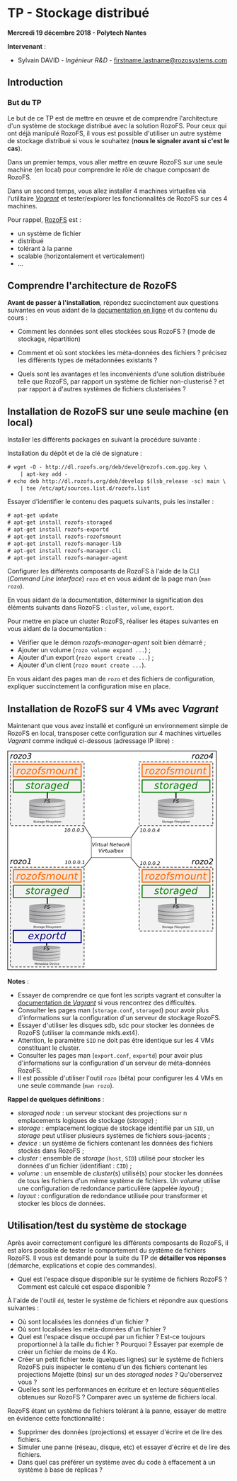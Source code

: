 # TP - Stockage distribué

**Mercredi 19 décembre 2018 - Polytech Nantes**

**Intervenant** :

- Sylvain DAVID - *Ingénieur R&D*  - <firstname.lastname@rozosystems.com>

## Introduction

### But du TP

Le but de ce TP est de mettre en œuvre et de comprendre l'architecture d'un système de stockage distribué avec la solution RozoFS. Pour ceux qui ont déjà manipulé RozoFS, il vous est possible d'utiliser un autre système de stockage distribué si vous le souhaitez (**nous le signaler avant si c'est le cas**).	

Dans un premier temps, vous aller mettre en œuvre RozoFS sur une seule machine (en local) pour comprendre le rôle de chaque composant de RozoFS.

Dans un second temps, vous allez installer 4 machines virtuelles via l'utilitaire [*Vagrant*](https://www.vagrantup.com) et tester/explorer les fonctionnalités de RozoFS sur ces 4 machines.

Pour rappel, [RozoFS](https://github.com/rozofs/rozofs) est :

- un système de fichier
- distribué 
- tolérant à la panne
- scalable (horizontalement et verticalement)
- ...

## Comprendre l'architecture de RozoFS

**Avant de passer à l'installation**, répondez succinctement aux questions suivantes en vous aidant de la [documentation en ligne](http://rozofs.github.io/rozofs/develop/AboutRozoFS.html) et du contenu du cours :

- Comment les données sont elles stockées sous RozoFS ? (mode de stockage, répartition)
- Comment et où sont stockées les méta-données des fichiers ? précisez les différents types de métadonnées existants ?

- Quels sont les avantages et les inconvénients d'une solution distribuée telle que RozoFS, par rapport un système de fichier non-clusterisé ? et par rapport à d'autres systèmes de fichiers clusterisées ?


## Installation de RozoFS sur une seule machine (en local)

Installer les différents packages en suivant la procédure suivante :

Installation du dépôt et de la clé de signature :
```
# wget -O - http://dl.rozofs.org/deb/devel@rozofs.com.gpg.key \
    | apt-key add -
# echo deb http://dl.rozofs.org/deb/develop $(lsb_release -sc) main \
    | tee /etc/apt/sources.list.d/rozofs.list
```

Essayer d'identifier le contenu des paquets suivants, puis les installer :
```
# apt-get update
# apt-get install rozofs-storaged
# apt-get install rozofs-exportd
# apt-get install rozofs-rozofsmount
# apt-get install rozofs-manager-lib
# apt-get install rozofs-manager-cli
# apt-get install rozofs-manager-agent
```

Configurer les différents composants de RozoFS à l'aide de la CLI (*Command Line Interface*) `rozo` et en vous aidant de la page man (`man rozo`).

En vous aidant de la documentation, déterminer la signification des éléments suivants dans RozoFS : `cluster`, `volume`, `export`.

Pour mettre en place un cluster RozoFS, réaliser les étapes suivantes en vous
aidant de la documentation :

- Vérifier que le démon *rozofs-manager-agent* soit bien démarré ;
- Ajouter un volume (`rozo volume expand ...`) ;
- Ajouter d'un export (`rozo export create ...`) ;
- Ajouter d'un client (`rozo mount create ...`).

En vous aidant des pages man de `rozo` et des fichiers de configuration, expliquer succinctement la configuration mise en place.

## Installation de RozoFS sur 4 VMs avec *Vagrant*

Maintenant que vous avez installé et configuré un environnement simple de RozoFS en local, transposer cette configuration sur 4 machines virtuelles *Vagrant* comme indiqué ci-dessous (adressage IP libre) :

![](./resources/archi-1-v1.png)



**Notes** :

- Essayer de comprendre ce que font les scripts vagrant et consulter la [documentation de *Vagrant*](https://docs.vagrantup.com/v2/) si vous rencontrez des difficultés.
- Consulter les pages man (`storage.conf`, `storaged`) pour avoir plus d'informations sur la configuration d'un serveur de stockage RozoFS.
- Essayer d'utiliser les disques sdb, sdc pour stocker les données de RozoFS (utiliser la commande mkfs.ext4).
- Attention, le paramètre `SID` ne doit pas être identique sur les 4 VMs constituant le cluster.
- Consulter les pages man (`export.conf`, `exportd`) pour avoir plus d'informations sur la configuration d'un serveur de méta-données RozoFS.
- Il est possible d'utiliser l'outil `rozo` (bêta) pour configurer les 4 VMs en une seule commande (`man rozo`).

**Rappel de quelques définitions** :

- *storaged node* : un serveur stockant des projections sur n emplacements logiques de stockage (*storage*) ;
- *storage* : emplacement logique de stockage identifié par un `SID`, un *storage* peut utiliser plusieurs systèmes de fichiers sous-jacents ;
- *device* : un système de fichiers contenant les données des fichiers stockés dans RozoFS ;
- *cluster* : ensemble de *storage* (`host`, `SID`) utilisé pour stocker les données d'un fichier (identifiant : `CID`) ;
- *volume* : un ensemble de *cluster*(s) utilisé(s) pour stocker les données de tous les fichiers d'un même système de fichiers. Un *volume* utilise une configuration de redondance particulière (appelée *layout*) ;
- *layout* : configuration de redondance utilisée pour transformer et stocker les blocs de données.

## Utilisation/test du système de stockage

Après avoir correctement configuré les différents composants de RozoFS,  il est alors possible de tester le comportement du système de fichiers RozoFS. Il vous est demandé pour la suite du TP de **détailler vos réponses** (démarche, explications et copie des commandes). 

- Quel est l'espace disque disponible sur le système de fichiers RozoFS ? Comment est calculé cet espace disponible ?

À l'aide de l'outil `dd`, tester le système de fichiers et répondre aux questions suivantes :

- Où sont localisées les données d'un fichier ?
- Où sont localisées les méta-données d'un fichier ?
- Quel est l'espace disque occupé par un fichier ? Est-ce toujours proportionnel à la taille du fichier ? Pourquoi ? Essayer par exemple de créer un fichier de moins de 4 Ko.
- Créer un petit fichier texte (quelques lignes) sur le système de fichiers RozoFS puis inspecter le contenu d'un des fichiers contenant les projections Mojette (bins) sur un  des *storaged nodes* ? Qu'oberservez vous ?
- Quelles sont les performances en écriture et en lecture séquentielles obtenues sur RozoFS ? Comparer avec un système de fichiers local.

RozoFS étant un système de fichiers tolérant à la panne, essayer de mettre en évidence cette fonctionnalité :

- Supprimer des données (projections) et essayer d'écrire et de lire des fichiers.
- Simuler une panne (réseau, disque, etc) et essayer d'écrire et de lire des fichiers.
- Dans quel cas préférer un système avec du code à effacement à un système à base de réplicas ?
